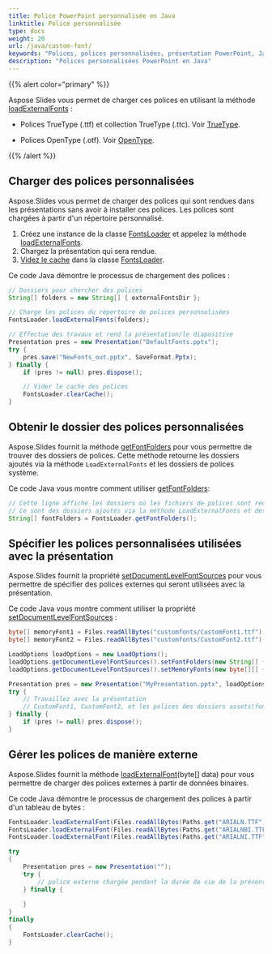 ```yaml
---
title: Police PowerPoint personnalisée en Java
linktitle: Police personnalisée
type: docs
weight: 20
url: /java/custom-font/
keywords: "Polices, polices personnalisées, présentation PowerPoint, Java, Aspose.Slides pour Java"
description: "Polices personnalisées PowerPoint en Java"
---
```


{{% alert color="primary" %}} 

Aspose Slides vous permet de charger ces polices en utilisant la méthode [loadExternalFonts](https://reference.aspose.com/slides/java/com.aspose.slides/fontsloader/#loadExternalFonts-java.lang.String---) :

* Polices TrueType (.ttf) et collection TrueType (.ttc). Voir [TrueType](https://en.wikipedia.org/wiki/TrueType).

* Polices OpenType (.otf). Voir [OpenType](https://en.wikipedia.org/wiki/OpenType).

{{% /alert %}}

## **Charger des polices personnalisées**

Aspose.Slides vous permet de charger des polices qui sont rendues dans les présentations sans avoir à installer ces polices. Les polices sont chargées à partir d'un répertoire personnalisé. 

1. Créez une instance de la classe [FontsLoader](https://reference.aspose.com/slides/java/com.aspose.slides/fontsloader/) et appelez la méthode [loadExternalFonts](https://reference.aspose.com/slides/java/com.aspose.slides/fontsloader/#loadExternalFonts-java.lang.String---).
2. Chargez la présentation qui sera rendue.
3. [Videz le cache](https://reference.aspose.com/slides/java/com.aspose.slides/FontsLoader#clearCache--) dans la classe [FontsLoader](https://reference.aspose.com/slides/java/com.aspose.slides/FontsLoader).

Ce code Java démontre le processus de chargement des polices :

```java
// Dossiers pour chercher des polices
String[] folders = new String[] { externalFontsDir };

// Charge les polices du répertoire de polices personnalisées
FontsLoader.loadExternalFonts(folders);

// Effectue des travaux et rend la présentation/le diapositive
Presentation pres = new Presentation("DefaultFonts.pptx");
try {
    pres.save("NewFonts_out.pptx", SaveFormat.Pptx);
} finally {
    if (pres != null) pres.dispose();

    // Vider le cache des polices
    FontsLoader.clearCache();
}
```

## **Obtenir le dossier des polices personnalisées**
Aspose.Slides fournit la méthode [getFontFolders](https://reference.aspose.com/slides/java/com.aspose.slides/fontsloader/#getFontFolders--) pour vous permettre de trouver des dossiers de polices. Cette méthode retourne les dossiers ajoutés via la méthode `LoadExternalFonts` et les dossiers de polices système.

Ce code Java vous montre comment utiliser [getFontFolders](https://reference.aspose.com/slides/java/com.aspose.slides/fontsloader/#getFontFolders--):

```java
// Cette ligne affiche les dossiers où les fichiers de polices sont recherchés.
// Ce sont des dossiers ajoutés via la méthode LoadExternalFonts et des dossiers de polices système.
String[] fontFolders = FontsLoader.getFontFolders();
```

## **Spécifier les polices personnalisées utilisées avec la présentation**
Aspose.Slides fournit la propriété [setDocumentLevelFontSources](https://reference.aspose.com/slides/java/com.aspose.slides/iloadoptions/#setDocumentLevelFontSources-com.aspose.slides.IFontSources-) pour vous permettre de spécifier des polices externes qui seront utilisées avec la présentation. 

Ce code Java vous montre comment utiliser la propriété [setDocumentLevelFontSources](https://reference.aspose.com/slides/java/com.aspose.slides/iloadoptions/#setDocumentLevelFontSources-com.aspose.slides.IFontSources-) :

```java
byte[] memoryFont1 = Files.readAllBytes("customfonts/CustomFont1.ttf");
byte[] memoryFont2 = Files.readAllBytes("customfonts/CustomFont2.ttf");

LoadOptions loadOptions = new LoadOptions();
loadOptions.getDocumentLevelFontSources().setFontFolders(new String[] { "assets/fonts", "global/fonts" });
loadOptions.getDocumentLevelFontSources().setMemoryFonts(new byte[][] { memoryFont1, memoryFont2 });

Presentation pres = new Presentation("MyPresentation.pptx", loadOptions);
try {
    // Travaillez avec la présentation
    // CustomFont1, CustomFont2, et les polices des dossiers assets\fonts et global\fonts et leurs sous-dossiers sont disponibles pour la présentation
} finally {
    if (pres != null) pres.dispose();
}
```

## **Gérer les polices de manière externe**

Aspose.Slides fournit la méthode [loadExternalFont](https://reference.aspose.com/slides/java/com.aspose.slides/fontsloader/#loadExternalFont-byte---)(byte[] data) pour vous permettre de charger des polices externes à partir de données binaires.

Ce code Java démontre le processus de chargement des polices à partir d'un tableau de bytes :

```java
FontsLoader.loadExternalFont(Files.readAllBytes(Paths.get("ARIALN.TTF")));
FontsLoader.loadExternalFont(Files.readAllBytes(Paths.get("ARIALNBI.TTF")));
FontsLoader.loadExternalFont(Files.readAllBytes(Paths.get("ARIALNI.TTF")));

try
{
    Presentation pres = new Presentation("");
    try {
        // police externe chargée pendant la durée de vie de la présentation
    } finally {
        
    }
}
finally
{
    FontsLoader.clearCache();
}
```